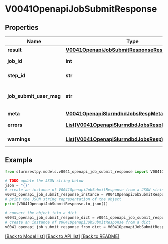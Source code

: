 # V0041OpenapiJobSubmitResponse


## Properties

Name | Type | Description | Notes
------------ | ------------- | ------------- | -------------
**result** | [**V0041OpenapiJobSubmitResponseResult**](V0041OpenapiJobSubmitResponseResult.md) |  | [optional]
**job_id** | **int** | Submitted Job ID | [optional]
**step_id** | **str** | Submitted Step ID | [optional]
**job_submit_user_msg** | **str** | Job submission user message | [optional]
**meta** | [**V0041OpenapiSlurmdbdJobsRespMeta**](V0041OpenapiSlurmdbdJobsRespMeta.md) |  | [optional]
**errors** | [**List[V0041OpenapiSlurmdbdJobsRespErrorsInner]**](V0041OpenapiSlurmdbdJobsRespErrorsInner.md) | Query errors | [optional]
**warnings** | [**List[V0041OpenapiSlurmdbdJobsRespWarningsInner]**](V0041OpenapiSlurmdbdJobsRespWarningsInner.md) | Query warnings | [optional]

## Example

```python
from slurmrestpy.models.v0041_openapi_job_submit_response import V0041OpenapiJobSubmitResponse

# TODO update the JSON string below
json = "{}"
# create an instance of V0041OpenapiJobSubmitResponse from a JSON string
v0041_openapi_job_submit_response_instance = V0041OpenapiJobSubmitResponse.from_json(json)
# print the JSON string representation of the object
print(V0041OpenapiJobSubmitResponse.to_json())

# convert the object into a dict
v0041_openapi_job_submit_response_dict = v0041_openapi_job_submit_response_instance.to_dict()
# create an instance of V0041OpenapiJobSubmitResponse from a dict
v0041_openapi_job_submit_response_from_dict = V0041OpenapiJobSubmitResponse.from_dict(v0041_openapi_job_submit_response_dict)
```
[[Back to Model list]](../README.md#documentation-for-models) [[Back to API list]](../README.md#documentation-for-api-endpoints) [[Back to README]](../README.md)


